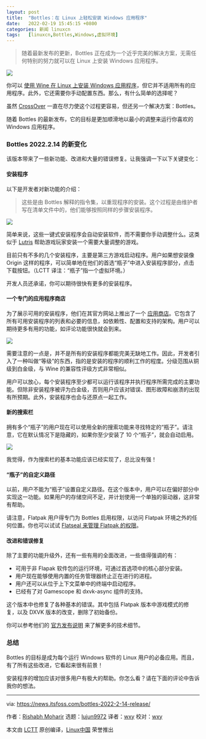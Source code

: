 ```yaml
---
layout: post
title:	"Bottles：在 Linux 上轻松安装 Windows 应用程序"
date:	2022-02-19 15:45:15 +0800 
categories:	新闻 linuxcn 
tags:	[linuxcn,Bottles,Windows,虚拟环境]
---
```




> 
> 随着最新发布的更新，Bottles 正在成为一个近乎完美的解决方案，无需任何特别的努力就可以在 Linux 上安装 Windows 应用程序。
> 
> 
> 


![](/Asserts/Images//attachment/album/202202/19/154515zeh5iixzaklhc35l.png)


你可以 [使用 Wine 在 Linux 上安装 Windows 应用程序](https://itsfoss.com/use-windows-applications-linux/)，但它并不适用所有的应用程序。此外，它还需要你手动配置东西。那么，有什么简单的选择呢？


虽然 [CrossOver](https://news.itsfoss.com/crossover-21-1-0-release/) 一直在尽力使这个过程更容易，但还另一个解决方案：Bottles。


随着 Bottles 的最新发布，它的目标是更加顺滑地以最小的调整来运行你喜欢的 Windows 应用程序。


### Bottles 2022.2.14 的新变化


该版本带来了一些新功能、改进和大量的错误修复。让我强调一下以下关键变化：


#### 安装程序


以下是开发者对新功能的介绍：



> 
> 这些是由 Bottles 解释的指令集，以重现程序的安装。这个过程是由维护者写在清单文件中的，他们能够按照同样的步骤安装程序。
> 
> 
> 


![](/Asserts/Images//attachment/album/202202/19/154516ikllxak554z49kck.png)


简单来说，这些一键式安装程序会自动安装软件，而不需要你手动调整什么。这类似于 [Lutris](https://lutris.net/) 帮助游戏玩家安装一个需要大量调整的游戏。


目前只有不多的几个安装程序，主要是第三方游戏启动程序。用户如果想安装像 Origin 这样的程序，可以简单地在他们的首选“瓶子”中进入安装程序部分，点击下载按钮。（LCTT 译注：“瓶子”指一个虚拟环境。）


开发人员还承诺，你可以期待很快有更多的安装程序。


#### 一个专门的应用程序商店


为了展示可用的安装程序，他们在其官方网站上推出了一个 [应用商店](https://usebottles.com/appstore/)。它包含了所有可用安装程序的列表和必要的信息，如依赖性、配置和支持的架构。用户可以期待更多有用的功能，如评论功能很快就会到来。


![](/Asserts/Images//attachment/album/202202/19/154517by59resoy15g1eer.png)


需要注意的一点是，并不是所有的安装程序都能完美无缺地工作。因此，开发者引入了一种叫做“等级”的东西，指的是安装的程序的顺利工作的程度。分级范围从铜级到白金级，与 Wine 的兼容性评级方式非常相似。


用户可以放心，每个安装程序至少都可以运行该程序并执行程序所需完成的主要功能。但除非安装程序被评为白金级，否则用户应该对错误、图形故障和崩溃的出现有所预期。此外，安装程序也会与还原点一起工作。


#### 新的搜索栏


拥有多个“瓶子”的用户现在可以使用全新的搜索功能来寻找特定的“瓶子”。请注意，它在默认情况下是隐藏的，如果你至少安装了 10 个“瓶子”，就会自动启用。


![](/Asserts/Images//attachment/album/202202/19/154518sgd7whwwai1pv0ah.png)


我觉得，作为搜索栏的基本功能应该已经实现了，总比没有强！


#### “瓶子”的自定义路径


以前，用户不能为“瓶子”设置自定义路径。在这个版本中，用户可以在偏好部分中实现这一功能。如果用户的存储空间不足，并计划使用一个单独的驱动器，这非常有帮助。


请注意，Flatpak 用户得专门为 Bottles 启用权限，以访问 Flatpak 环境之外的任何位置。你也可以试试 [Flatseal 来管理 Flatpak 的权限](https://itsfoss.com/flatseal/)。


#### 改进和错误修复


除了主要的功能升级外，还有一些有用的全面改进，一些值得强调的有：


* 可用于非 Flapak 软件包的运行环境，可通过首选项中的核心部分安装。
* 用户现在能够使用内置的任务管理器终止正在进行的进程。
* 用户还可以从位于上下文菜单中的终端中启动程序。
* 已经有了对 Gamescope 和 dxvk-async 组件的支持。


这个版本中也修复了各种基本的错误。其中包括 Flatpak 版本中游戏模式的修复，以及 DXVK 版本的改变，删除了初始备份。


你可以参考他们的 [官方发布说明](https://usebottles.com/blog/release-2022.2.14/) 来了解更多的技术细节。


### 总结


Bottles 的目标是成为每个运行 Windows 软件的 Linux 用户的必备应用。而且，有了所有这些改进，它看起来很有前景！


安装程序的增加应该对很多用户有极大的帮助。你怎么看？请在下面的评论中告诉我你的想法。




---


via: <https://news.itsfoss.com/bottles-2022-2-14-release/>


作者：[Rishabh Moharir](https://news.itsfoss.com/author/rishabh/) 选题：[lujun9972](https://github.com/lujun9972) 译者：[wxy](https://github.com/wxy) 校对：[wxy](https://github.com/wxy)


本文由 [LCTT](https://github.com/LCTT/TranslateProject) 原创编译，[Linux中国](https://linux.cn/) 荣誉推出
